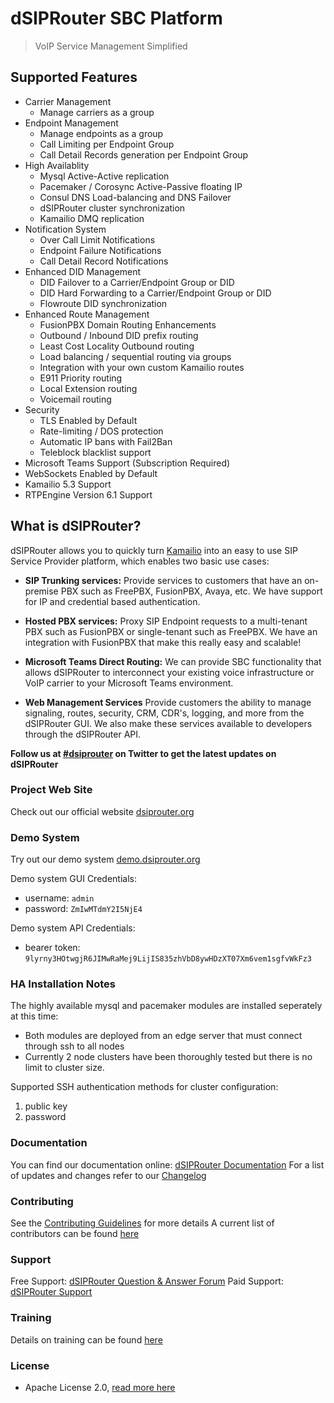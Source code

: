 # dSIPRouter SBC Platform

> VoIP Service Management Simplified

## Supported Features

- Carrier Management
  - Manage carriers as a group
- Endpoint Management
  - Manage endpoints as a group
  - Call Limiting per Endpoint Group
  - Call Detail Records generation per Endpoint Group
- High Availablity
  - Mysql Active-Active replication
  - Pacemaker / Corosync Active-Passive floating IP
  - Consul DNS Load-balancing and DNS Failover
  - dSIPRouter cluster synchronization
  - Kamailio DMQ replication
- Notification System
  - Over Call Limit Notifications
  - Endpoint Failure Notifications
  - Call Detail Record Notifications
- Enhanced DID Management
  - DID Failover to a Carrier/Endpoint Group or DID
  - DID Hard Forwarding to a Carrier/Endpoint Group or DID
  - Flowroute DID synchronization
- Enhanced Route Management
  - FusionPBX Domain Routing Enhancements
  - Outbound / Inbound DID prefix routing
  - Least Cost Locality Outbound routing
  - Load balancing / sequential routing via groups
  - Integration with your own custom Kamailio routes
  - E911 Priority routing
  - Local Extension routing
  - Voicemail routing
- Security
  - TLS Enabled by Default
  - Rate-limiting / DOS protection
  - Automatic IP bans with Fail2Ban
  - Teleblock blacklist support
- Microsoft Teams Support (Subscription Required)
- WebSockets Enabled by Default
- Kamailio 5.3 Support
- RTPEngine Version 6.1 Support

## What is dSIPRouter?

dSIPRouter allows you to quickly turn [Kamailio](https://www.kamailio.org/) into an easy to use SIP Service Provider platform, which enables two basic use cases:

- **SIP Trunking services:**
Provide services to customers that have an on-premise PBX such as FreePBX, FusionPBX, Avaya, etc.
We have support for IP and credential based authentication.

- **Hosted PBX services:**
Proxy SIP Endpoint requests to a multi-tenant PBX such as FusionPBX or single-tenant such as FreePBX.
We have an integration with FusionPBX that make this really easy and scalable!

- **Microsoft Teams Direct Routing:**
We can provide SBC functionality that allows dSIPRouter to interconnect your existing voice infrastructure or VoIP carrier to your Microsoft Teams environment.

- **Web Management Services**
Provide customers the ability to manage signaling, routes, security, CRM, CDR's, logging, and more from the dSIPRouter GUI.
We also make these services available to developers through the dSIPRouter API.

**Follow us at [#dsiprouter](https://twitter.com/dsiprouter) on Twitter to get the latest updates on dSIPRouter**

### Project Web Site

Check out our official website [dsiprouter.org](http://dsiprouter.org)

### Demo System

Try out our demo system [demo.dsiprouter.org](https://demo.dsiprouter.org:5000/)

Demo system GUI Credentials:
- username: `admin`
- password: `ZmIwMTdmY2I5NjE4`

Demo system API Credentials:
- bearer token: `9lyrny3HOtwgjR6JIMwRaMej9LijIS835zhVbD8ywHDzXT07Xm6vem1sgfvWkFz3`

### HA Installation Notes

The highly available mysql and pacemaker modules are installed seperately at this time:

- Both modules are deployed from an edge server that must connect through ssh to all nodes
- Currently 2 node clusters have been thoroughly tested but there is no limit to cluster size.

Supported SSH authentication methods for cluster configuration:

1. public key
2. password

### Documentation

You can find our documentation online: [dSIPRouter Documentation](https://dsiprouter.readthedocs.io/en/latest)
For a list of updates and changes refer to our [Changelog](CHANGELOG.md)

### Contributing

See the [Contributing Guidelines](CONTRIBUTING.md) for more details
A current list of contributors can be found [here](CONTRIBUTORS.md)

### Support

Free Support: [dSIPRouter Question & Answer Forum](https://groups.google.com/forum/#!forum/dsiprouter)
Paid Support: [dSIPRouter Support](https://dsiprouter.org/#fh5co-support-section)

### Training

Details on training can be found [here](https://dopensource.com/product/dsiprouter-admin-course/)

### License

- Apache License 2.0, [read more here](LICENSE)
